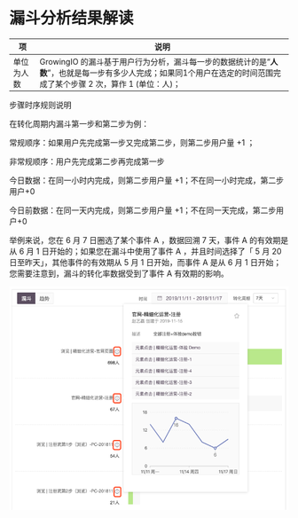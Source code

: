 # 漏斗分析结果解读

| 项     | 说明                                                                                              |
| ----- | ----------------------------------------------------------------------------------------------- |
| 单位为人数 | GrowingIO 的漏斗基于用户行为分析，漏斗每一步的数据统计的是“**人数**”，也就是每一步有多少人完成；如果同1个用户在选定的时间范围完成了某个步骤 2 次，算作 1 (单位：人)； |

步骤时序规则说明

在转化周期内漏斗第一步和第二步为例：&#x20;

常规顺序：如果用户先完成第一步又完成第二步，则第二步用户量 +1 ；&#x20;

非常规顺序：用户先完成第二步再完成第一步&#x20;

&#x20;        今日数据：在同一小时内完成，则第二步用户量 +1；不在同一小时完成，第二步用户+0&#x20;

&#x20;        今日前数据：在同一天内完成，则第二步用户量 +1；不在同一天完成，第二步用户+0



举例来说，您在 6 月 7 日圈选了某个事件 A ，数据回溯 7 天，事件 A 的有效期是从 6 月 1 日开始的；如果您在漏斗中使用了事件 A ，并且时间选择了「 5 月 20 日至昨天」，其他事件的有效期从 5 月 1 日开始，而事件 A 是从 6 月 1 日开始；您需要注意到，漏斗的转化率数据受到了事件 A 有效期的影响。

![](../../../../.gitbook/assets/lou-dou-7.png)
